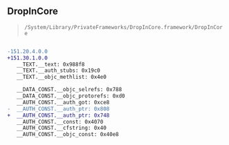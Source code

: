## DropInCore

> `/System/Library/PrivateFrameworks/DropInCore.framework/DropInCore`

```diff

-151.20.4.0.0
+151.30.1.0.0
   __TEXT.__text: 0x988f8
   __TEXT.__auth_stubs: 0x19c0
   __TEXT.__objc_methlist: 0x4e0

   __DATA_CONST.__objc_selrefs: 0x788
   __DATA_CONST.__objc_protorefs: 0xd0
   __AUTH_CONST.__auth_got: 0xce8
-  __AUTH_CONST.__auth_ptr: 0x808
+  __AUTH_CONST.__auth_ptr: 0x748
   __AUTH_CONST.__const: 0x4070
   __AUTH_CONST.__cfstring: 0x40
   __AUTH_CONST.__objc_const: 0x40e8

```
